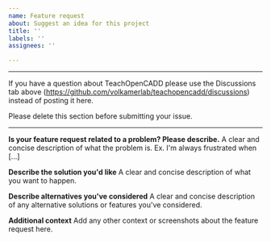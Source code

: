 ```yaml
---
name: Feature request
about: Suggest an idea for this project
title: ''
labels: ''
assignees: ''

---
```


-----------------------------------------

If you have a question about TeachOpenCADD please use the Discussions tab above (https://github.com/volkamerlab/teachopencadd/discussions) instead of posting it here.

Please delete this section before submitting your issue.

-----------------------------------------

**Is your feature request related to a problem? Please describe.**
A clear and concise description of what the problem is. Ex. I'm always frustrated when [...]

**Describe the solution you'd like**
A clear and concise description of what you want to happen.

**Describe alternatives you've considered**
A clear and concise description of any alternative solutions or features you've considered.

**Additional context**
Add any other context or screenshots about the feature request here.
